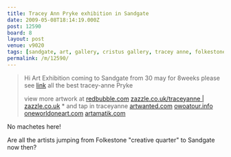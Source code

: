 ```yaml
---
title: Tracey Ann Pryke exhibition in Sandgate
date: 2009-05-08T18:14:19.000Z
post: 12590
board: 8
layout: post
venue: v9020
tags: [sandgate, art, gallery, cristus gallery, tracey anne, folkestone]
permalink: /m/12590/
---
```

<blockquote>Hi Art Exhibition coming to Sandgate from 30 may for 8weeks please see <a href="http://www.cristus-gallery.com/2009/05/power-and-intensity-fire-by-tracey-ann-pryke/">link</a> 
all the best tracey-anne Pryke

view more artwork at
<a href="http://traceyanne.redbubble.com">redbubble.com</a>
<a href="http://www.zazzle.co.uk/traceyanne | zazzle.co.uk">zazzle.co.uk/traceyanne | zazzle.co.uk</a> * and tap in traceyanne
<a href="http://www.artwanted.com/tracey-annepryke">artwanted.com</a>
<a href="http://www.owoatour.info">owoatour.info</a>
<a href="http://www.oneworldoneart.com/profile/TraceyannePryke">oneworldoneart.com</a>
<a href="http://www.artamatik.com/traceyannesketch">artamatik.com</a></blockquote>

No machetes here!

Are all the artists jumping from Folkestone "creative quarter" to Sandgate now then?
